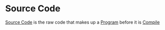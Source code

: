 # Source Code
[Source Code](../../..//Computer-Science/Programs/Source%20Code.md) is the raw code that makes up a [Program](Program.md) before it is [Compile](Compile.md)